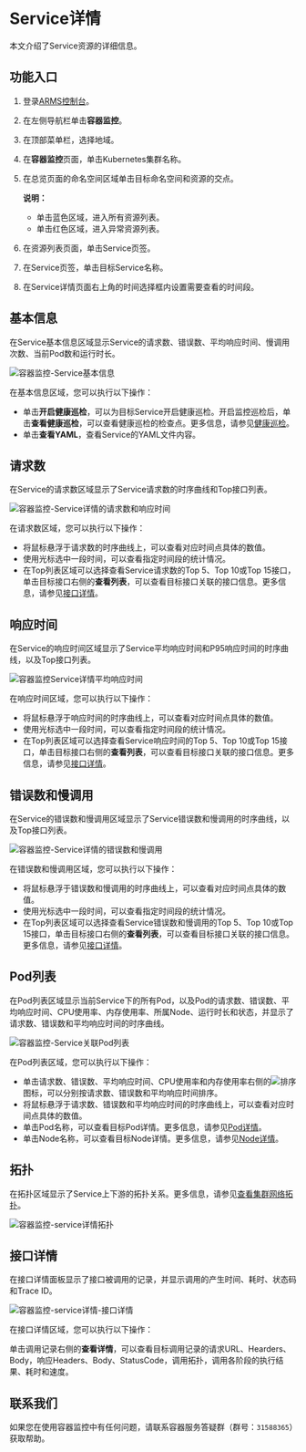 # Service详情

本文介绍了Service资源的详细信息。

## 功能入口

1.  登录[ARMS控制台](https://arms.console.aliyun.com/#/home)。

2.  在左侧导航栏单击**容器监控**。

3.  在顶部菜单栏，选择地域。

4.  在**容器监控**页面，单击Kubernetes集群名称。

5.  在总览页面的命名空间区域单击目标命名空间和资源的交点。

    **说明：**

    -   单击蓝色区域，进入所有资源列表。
    -   单击红色区域，进入异常资源列表。
6.  在资源列表页面，单击Service页签。

7.  在Service页签，单击目标Service名称。

8.  在Service详情页面右上角的时间选择框内设置需要查看的时间段。


## 基本信息

在Service基本信息区域显示Service的请求数、错误数、平均响应时间、慢调用次数、当前Pod数和运行时长。

![容器监控-Service基本信息](https://static-aliyun-doc.oss-accelerate.aliyuncs.com/assets/img/zh-CN/5067093261/p275727.png)

在基本信息区域，您可以执行以下操作：

-   单击**开启健康巡检**，可以为目标Service开启健康巡检。开启监控巡检后，单击**查看健康巡检**，可以查看健康巡检的检查点。更多信息，请参见[健康巡检](/cn.zh-CN/容器监控/使用教程/健康巡检.md)。
-   单击**查看YAML**，查看Service的YAML文件内容。

## 请求数

在Service的请求数区域显示了Service请求数的时序曲线和Top接口列表。

![容器监控-Service详情的请求数和响应时间](https://static-aliyun-doc.oss-accelerate.aliyuncs.com/assets/img/zh-CN/5067093261/p275743.png)

在请求数区域，您可以执行以下操作：

-   将鼠标悬浮于请求数的时序曲线上，可以查看对应时间点具体的数值。
-   使用光标选中一段时间，可以查看指定时间段的统计情况。
-   在Top列表区域可以选择查看Service请求数的Top 5、Top 10或Top 15接口，单击目标接口右侧的**查看列表**，可以查看目标接口关联的接口信息。更多信息，请参见[接口详情](#section_nr2_tn5_qr4)。

## 响应时间

在Service的响应时间区域显示了Service平均响应时间和P95响应时间的时序曲线，以及Top接口列表。

![容器监控Service详情平均响应时间](https://static-aliyun-doc.oss-accelerate.aliyuncs.com/assets/img/zh-CN/5067093261/p284103.png)

在响应时间区域，您可以执行以下操作：

-   将鼠标悬浮于响应时间的时序曲线上，可以查看对应时间点具体的数值。
-   使用光标选中一段时间，可以查看指定时间段的统计情况。
-   在Top列表区域可以选择查看Service响应时间的Top 5、Top 10或Top 15接口，单击目标接口右侧的**查看列表**，可以查看目标接口关联的接口信息。更多信息，请参见[接口详情](#section_nr2_tn5_qr4)。

## 错误数和慢调用

在Service的错误数和慢调用区域显示了Service错误数和慢调用的时序曲线，以及Top接口列表。

![容器监控-Service详情的错误数和慢调用](https://static-aliyun-doc.oss-accelerate.aliyuncs.com/assets/img/zh-CN/7397912261/p275751.png)

在错误数和慢调用区域，您可以执行以下操作：

-   将鼠标悬浮于错误数和慢调用的时序曲线上，可以查看对应时间点具体的数值。
-   使用光标选中一段时间，可以查看指定时间段的统计情况。
-   在Top列表区域可以选择查看Service错误数和慢调用的Top 5、Top 10或Top 15接口，单击目标接口右侧的**查看列表**，可以查看目标接口关联的接口信息。更多信息，请参见[接口详情](#section_nr2_tn5_qr4)。

## Pod列表

在Pod列表区域显示当前Service下的所有Pod，以及Pod的请求数、错误数、平均响应时间、CPU使用率、内存使用率、所属Node、运行时长和状态，并显示了请求数、错误数和平均响应时间的时序曲线。

![容器监控-Service关联Pod列表](https://static-aliyun-doc.oss-accelerate.aliyuncs.com/assets/img/zh-CN/5067093261/p275739.png)

在Pod列表区域，您可以执行以下操作：

-   单击请求数、错误数、平均响应时间、CPU使用率和内存使用率右侧的![排序](https://static-aliyun-doc.oss-accelerate.aliyuncs.com/assets/img/zh-CN/8987912261/p278362.png)图标，可以分别按请求数、错误数和平均响应时间排序。
-   将鼠标悬浮于请求数、错误数和平均响应时间的时序曲线上，可以查看对应时间点具体的数值。
-   单击Pod名称，可以查看目标Pod详情。更多信息，请参见[Pod详情](/cn.zh-CN/容器监控/使用教程/查看资源信息/Pod详情.md)。
-   单击Node名称，可以查看目标Node详情。更多信息，请参见[Node详情](/cn.zh-CN/容器监控/使用教程/查看资源信息/Node详情.md)。

## 拓扑

在拓扑区域显示了Service上下游的拓扑关系。更多信息，请参见[查看集群网络拓扑](/cn.zh-CN/容器监控/使用教程/探索/查看集群网络拓扑.md)。

![容器监控-service详情拓扑](https://static-aliyun-doc.oss-accelerate.aliyuncs.com/assets/img/zh-CN/5067093261/p278369.png)

## 接口详情

在接口详情面板显示了接口被调用的记录，并显示调用的产生时间、耗时、状态码和Trace ID。

![容器监控-service详情-接口详情](https://static-aliyun-doc.oss-accelerate.aliyuncs.com/assets/img/zh-CN/7397912261/p278370.png)

在接口详情区域，您可以执行以下操作：

单击调用记录右侧的**查看详情**，可以查看目标调用记录的请求URL、Hearders、Body，响应Headers、Body、StatusCode，调用拓扑，调用各阶段的执行结果、耗时和速度。

## 联系我们

如果您在使用容器监控中有任何问题，请联系容器服务答疑群（群号：`31588365`）获取帮助。

